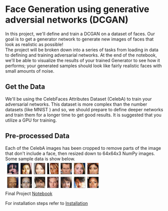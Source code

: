 # Face Generation using generative adversial networks (DCGAN)

In this project, we'll define and train a DCGAN on a dataset of faces. Our goal is to get a generator network to generate new images of faces that look as realistic as possible!<br />
The project will be broken down into a series of tasks from loading in data to defining and training adversarial networks. At the end of the notebook, we'll be able to visualize the results of your trained Generator to see how it performs; your generated samples should look like fairly realistic faces with small amounts of noise.<br />

## Get the Data
We'll be using the CelebFaces Attributes Dataset (CelebA) to train your adversarial networks.
This dataset is more complex than the number datasets (like MNIST ) and so, we should prepare to define deeper networks and train them for a longer time to get good results. It is suggested that you utilize a GPU for training.<br />

## Pre-processed Data
Each of the CelebA images has been cropped to remove parts of the image that don't include a face, then resized down to 64x64x3 NumPy images. Some sample data is show below.
<img src='assets/processed_face_data.png' width=60% /><br />
Final Project [Notebook](./dlnd_face_generation.ipynb)


For installation steps refer to [Installation](../README.md)
